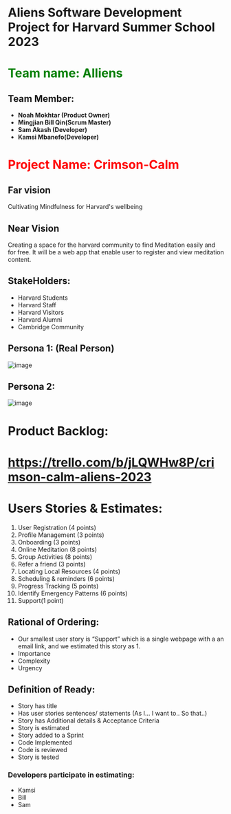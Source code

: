 # Aliens Software Development Project for Harvard Summer School 2023
##
# <font color="Green"> Team name: Alliens </font>

## **Team Member:**

- **Noah Mokhtar (Product Owner)** 
- **Mingjian Bill Qin(Scrum Master)** 
- **Sam Akash (Developer)** 
- **Kamsi Mbanefo(Developer)**


# <font color="red"> Project Name: Crimson-Calm </font>

## **Far vision**
 Cultivating Mindfulness for Harvard's wellbeing

## **Near Vision**
Creating a space for the harvard community to find Meditation easily and for free. It will be a web app that enable user to register and view meditation content. 

## **StakeHolders:**
- Harvard Students
- Harvard Staff 
- Harvard Visitors
- Harvard Alumni
- Cambridge Community

## **Persona 1: (Real Person)**
![image](https://github.com/rhit-qin13/Aliens/assets/112580159/30e277d6-0f08-4ae8-974b-773a24f4702d)

## **Persona 2:**
![image](https://github.com/rhit-qin13/Aliens/assets/112580159/ce1246f6-2ec6-425f-9bd0-94cf4aad1d78)

# **Product Backlog:**
# https://trello.com/b/jLQWHw8P/crimson-calm-aliens-2023


# **Users Stories & Estimates:**
1. User Registration (4 points)
2. Profile Management (3 points)
3. Onboarding (3 points)
4. Online Meditation (8 points)
5. Group Activities (8 points)
6. Refer a friend (3 points)
7. Locating Local Resources (4 points)
8. Scheduling & reminders (6 points)
9. Progress Tracking (5 points)
10. Identify Emergency Patterns (6 points)
11. Support(1 point)

## **Rational of Ordering:**
- Our smallest user story is “Support” which is a single webpage with a an email link, and we estimated this story as 1. 
- Importance
- Complexity
- Urgency

## **Definition of Ready:**
- Story has title
- Has user stories sentences/ statements (As I… I want to.. So that..)
- Story has Additional details & Acceptance Criteria
- Story is estimated 
- Story added to a Sprint
- Code Implemented
- Code is reviewed
- Story is tested

### **Developers participate in estimating:**
- Kamsi
- Bill
- Sam
